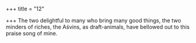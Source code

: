 +++
title = "12"

+++
The two delightful to many who bring many good things, the two  minders of riches,
the Aśvins, as draft-animals, have bellowed out to this praise song
of mine.